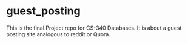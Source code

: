 # guest_posting
This is the final Project repo for CS-340 Databases. It is about a guest posting site analogous to reddit or Quora.
